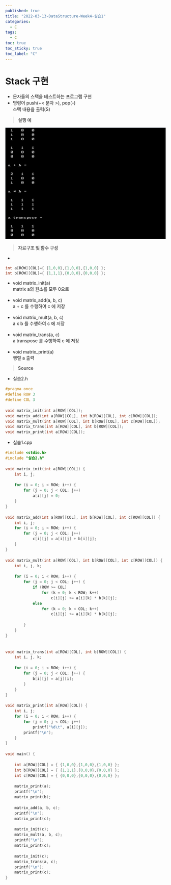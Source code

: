 ```yaml
---
published: true
title: "2022-03-13-DataStructure-Week4-실습1"
categories:
  - C
tags:
  - C
toc: true
toc_sticky: true
toc_label: "C"
---
```


# Stack 구현

- 문자들의 스택을 테스트하는 프로그램 구현
- 명령어
  push(+< 문자 >), pop(-)  
  스택 내용을 출력(S)

> **실행 예**

![image](https://github.com/222SeungHyun/222SeungHyun.github.io/blob/master/_images/%EC%9E%90%EB%A3%8C%EA%B5%AC%EC%A1%B0%EC%99%80%EC%8B%A4%EC%8A%B5-3%EC%9E%A5-%EC%8B%A4%EC%8A%B52-1.png?raw=true)

> **자료구조 및 함수 구성**

-

```C++
int a[ROW][COL]={ {1,0,0},{1,0,0},{1,0,0} };
int b[ROW][COL]={ {1,1,1},{0,0,0},{0,0,0} };
```

- void matrix_init(a)  
  matrix a의 원소를 모두 0으로  
  <br>
- void matrix_add(a, b, c)  
  a + c 를 수행하여 c 에 저장  
  <br>
- void matrix_mult(a, b, c)  
  a x b 를 수행하여 c 에 저장  
  <br>
- void matrix_trans(a, c)  
  a transpose 를 수행하여 c 에 저장  
  <br>
- void matrix_print(a)  
  행렬 a 출력

> **Source**

- 실습2.h

```C++
#pragma once
#define ROW 3
#define COL 3

void matrix_init(int a[ROW][COL]);
void matrix_add(int a[ROW][COL], int b[ROW][COL], int c[ROW][COL]);
void matrix_mult(int a[ROW][COL], int b[ROW][COL], int c[ROW][COL]);
void matrix_trans(int a[ROW][COL], int b[ROW][COL]);
void matrix_print(int a[ROW][COL]);
```

- 실습1.cpp

```C++
#include <stdio.h>
#include "실습2.h"

void matrix_init(int a[ROW][COL]) {
	int i, j;

	for (i = 0; i < ROW; i++) {
		for (j = 0; j < COL; j++)
			a[i][j] = 0;
	}
}

void matrix_add(int a[ROW][COL], int b[ROW][COL], int c[ROW][COL]) {
	int i, j;
	for (i = 0; i < ROW; i++) {
		for (j = 0; j < COL; j++)
			c[i][j] = a[i][j] + b[i][j];
	}
}

void matrix_mult(int a[ROW][COL], int b[ROW][COL], int c[ROW][COL]) {
	int i, j, k;

	for (i = 0; i < ROW; i++) {
		for (j = 0; j < COL; j++) {
			if (ROW >= COL)
				for (k = 0; k < ROW; k++)
					c[i][j] += a[i][k] * b[k][j];
			else
				for (k = 0; k < COL; k++)
					c[i][j] += a[i][k] * b[k][j];

		}
	}
}


void matrix_trans(int a[ROW][COL], int b[ROW][COL]) {
	int i, j, k;

	for (i = 0; i < ROW; i++) {
		for (j = 0; j < COL; j++) {
			b[i][j] = a[j][i];
		}
	}
}

void matrix_print(int a[ROW][COL]) {
	int i, j;
	for (i = 0; i < ROW; i++) {
		for (j = 0; j < COL; j++)
			printf("%d\t", a[i][j]);
		printf("\n");
	}
}

void main() {

	int a[ROW][COL] = { {1,0,0},{1,0,0},{1,0,0} };
	int b[ROW][COL] = { {1,1,1},{0,0,0},{0,0,0} };
	int c[ROW][COL] = { {0,0,0},{0,0,0},{0,0,0} };

	matrix_print(a);
	printf("\n");
	matrix_print(b);

	matrix_add(a, b, c);
	printf("\n");
	matrix_print(c);

	matrix_init(c);
	matrix_mult(a, b, c);
	printf("\n");
	matrix_print(c);

	matrix_init(c);
	matrix_trans(a, c);
	printf("\n");
	matrix_print(c);
}
```
